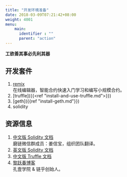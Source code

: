 ```yaml
---
title: "开发环境准备"
date: 2018-03-09T07:21:42+08:00
weight: 4001
menu:
    main:
      identifier : ""
      parent: "action"
---
```


**工欲善其事必先利其器**

## 开发套件

1. [remix](https://remix.ethereum.org/) 
<br>在线编辑器，智能合约快速入门学习和编写小规模合约。
2. [truffle]({{<ref "install-and-use-truffle.md">}})
3. [geth]({{ref "install-geth.md"}})
4. solidity

## 资源信息
1. [中文版 Solidity 文档](http://solidity-cn.readthedocs.io/)
<br> 磨链微信群成员：姜信宝，组织团队翻译。
2. [英文版 Solidity 文档](http://solidity.readthedocs.io/en/latest/)
3. [中文版 Truffle 文档](http://truffle.tryblockchain.org/)
4. [黎跃春博客](http://liyuechun.org/)
<br> 孔壹学院 & 链乎创始人。   